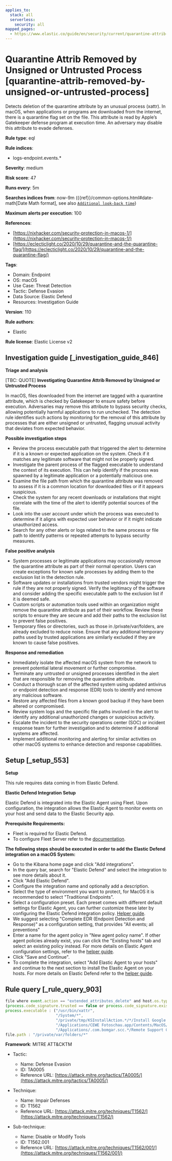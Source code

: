 ```yaml
---
applies_to:
  stack: all
  serverless:
    security: all
mapped_pages:
  - https://www.elastic.co/guide/en/security/current/quarantine-attrib-removed-by-unsigned-or-untrusted-process.html
---
```


# Quarantine Attrib Removed by Unsigned or Untrusted Process [quarantine-attrib-removed-by-unsigned-or-untrusted-process]

Detects deletion of the quarantine attribute by an unusual process (xattr). In macOS, when applications or programs are downloaded from the internet, there is a quarantine flag set on the file. This attribute is read by Apple’s Gatekeeper defense program at execution time. An adversary may disable this attribute to evade defenses.

**Rule type**: eql

**Rule indices**:

* logs-endpoint.events.*

**Severity**: medium

**Risk score**: 47

**Runs every**: 5m

**Searches indices from**: now-9m ({{ref}}/common-options.html#date-math[Date Math format], see also [`Additional look-back time`](docs-content://solutions/security/detect-and-alert/create-detection-rule.md#rule-schedule))

**Maximum alerts per execution**: 100

**References**:

* [https://nixhacker.com/security-protection-in-macos-1/](https://nixhacker.com/security-protection-in-macos-1/)
* [https://eclecticlight.co/2020/10/29/quarantine-and-the-quarantine-flag/](https://eclecticlight.co/2020/10/29/quarantine-and-the-quarantine-flag/)

**Tags**:

* Domain: Endpoint
* OS: macOS
* Use Case: Threat Detection
* Tactic: Defense Evasion
* Data Source: Elastic Defend
* Resources: Investigation Guide

**Version**: 110

**Rule authors**:

* Elastic

**Rule license**: Elastic License v2

## Investigation guide [_investigation_guide_846]

**Triage and analysis**

[TBC: QUOTE]
**Investigating Quarantine Attrib Removed by Unsigned or Untrusted Process**

In macOS, files downloaded from the internet are tagged with a quarantine attribute, which is checked by Gatekeeper to ensure safety before execution. Adversaries may remove this attribute to bypass security checks, allowing potentially harmful applications to run unchecked. The detection rule identifies such actions by monitoring for the removal of this attribute by processes that are either unsigned or untrusted, flagging unusual activity that deviates from expected behavior.

**Possible investigation steps**

* Review the process executable path that triggered the alert to determine if it is a known or expected application on the system. Check if it matches any legitimate software that might not be properly signed.
* Investigate the parent process of the flagged executable to understand the context of its execution. This can help identify if the process was spawned by a legitimate application or a potentially malicious one.
* Examine the file path from which the quarantine attribute was removed to assess if it is a common location for downloaded files or if it appears suspicious.
* Check the system for any recent downloads or installations that might correlate with the time of the alert to identify potential sources of the file.
* Look into the user account under which the process was executed to determine if it aligns with expected user behavior or if it might indicate unauthorized access.
* Search for any other alerts or logs related to the same process or file path to identify patterns or repeated attempts to bypass security measures.

**False positive analysis**

* System processes or legitimate applications may occasionally remove the quarantine attribute as part of their normal operation. Users can create exceptions for known safe processes by adding them to the exclusion list in the detection rule.
* Software updates or installations from trusted vendors might trigger the rule if they are not properly signed. Verify the legitimacy of the software and consider adding the specific executable path to the exclusion list if it is deemed safe.
* Custom scripts or automation tools used within an organization might remove the quarantine attribute as part of their workflow. Review these scripts to ensure they are secure and add their paths to the exclusion list to prevent false positives.
* Temporary files or directories, such as those in /private/var/folders, are already excluded to reduce noise. Ensure that any additional temporary paths used by trusted applications are similarly excluded if they are known to cause false positives.

**Response and remediation**

* Immediately isolate the affected macOS system from the network to prevent potential lateral movement or further compromise.
* Terminate any untrusted or unsigned processes identified in the alert that are responsible for removing the quarantine attribute.
* Conduct a thorough scan of the affected system using updated antivirus or endpoint detection and response (EDR) tools to identify and remove any malicious software.
* Restore any affected files from a known good backup if they have been altered or compromised.
* Review system logs and the specific file paths involved in the alert to identify any additional unauthorized changes or suspicious activity.
* Escalate the incident to the security operations center (SOC) or incident response team for further investigation and to determine if additional systems are affected.
* Implement additional monitoring and alerting for similar activities on other macOS systems to enhance detection and response capabilities.


## Setup [_setup_553]

**Setup**

This rule requires data coming in from Elastic Defend.

**Elastic Defend Integration Setup**

Elastic Defend is integrated into the Elastic Agent using Fleet. Upon configuration, the integration allows the Elastic Agent to monitor events on your host and send data to the Elastic Security app.

**Prerequisite Requirements:**

* Fleet is required for Elastic Defend.
* To configure Fleet Server refer to the [documentation](docs-content://reference/ingestion-tools/fleet/fleet-server.md).

**The following steps should be executed in order to add the Elastic Defend integration on a macOS System:**

* Go to the Kibana home page and click "Add integrations".
* In the query bar, search for "Elastic Defend" and select the integration to see more details about it.
* Click "Add Elastic Defend".
* Configure the integration name and optionally add a description.
* Select the type of environment you want to protect, for MacOS it is recommended to select "Traditional Endpoints".
* Select a configuration preset. Each preset comes with different default settings for Elastic Agent, you can further customize these later by configuring the Elastic Defend integration policy. [Helper guide](docs-content://solutions/security/configure-elastic-defend/configure-an-integration-policy-for-elastic-defend.md).
* We suggest selecting "Complete EDR (Endpoint Detection and Response)" as a configuration setting, that provides "All events; all preventions"
* Enter a name for the agent policy in "New agent policy name". If other agent policies already exist, you can click the "Existing hosts" tab and select an existing policy instead. For more details on Elastic Agent configuration settings, refer to the [helper guide](docs-content://reference/ingestion-tools/fleet/agent-policy.md).
* Click "Save and Continue".
* To complete the integration, select "Add Elastic Agent to your hosts" and continue to the next section to install the Elastic Agent on your hosts. For more details on Elastic Defend refer to the [helper guide](docs-content://solutions/security/configure-elastic-defend/install-elastic-defend.md).


## Rule query [_rule_query_903]

```js
file where event.action == "extended_attributes_delete" and host.os.type == "macos" and process.executable != null and
(process.code_signature.trusted == false or process.code_signature.exists == false) and not
process.executable : ("/usr/bin/xattr",
                      "/System/*",
                      "/private/tmp/KSInstallAction.*/*/Install Google Software Update.app/Contents/Helpers/ksinstall",
                      "/Applications/CEWE Fotoschau.app/Contents/MacOS/FotoPlus",
                      "/Applications/.com.bomgar.scc.*/Remote Support Customer Client.app/Contents/MacOS/sdcust") and not
file.path : "/private/var/folders/*"
```

**Framework**: MITRE ATT&CKTM

* Tactic:

    * Name: Defense Evasion
    * ID: TA0005
    * Reference URL: [https://attack.mitre.org/tactics/TA0005/](https://attack.mitre.org/tactics/TA0005/)

* Technique:

    * Name: Impair Defenses
    * ID: T1562
    * Reference URL: [https://attack.mitre.org/techniques/T1562/](https://attack.mitre.org/techniques/T1562/)

* Sub-technique:

    * Name: Disable or Modify Tools
    * ID: T1562.001
    * Reference URL: [https://attack.mitre.org/techniques/T1562/001/](https://attack.mitre.org/techniques/T1562/001/)



